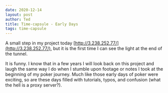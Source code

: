 ```yaml
---
date: 2020-12-14
layout: post
author: Ted
title: Time-capsule - Early Days
tags: time-capsule
---
```

A small step in my project today [http://3.238.252.77/](http://3.238.252.77/), but it is the first time I can see the light at the end of the tunnel. 

It is funny. I know that in a few years I will look back on this project and laugh the same way I do when I stumble upon footage or notes I took at the beginning of my poker journey. Much like those early days of poker were exciting, so are these days filled with tutorials, typos, and confusion (what the hell is a proxy server?). 
